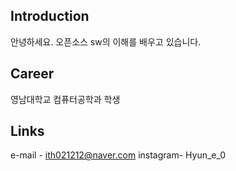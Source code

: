 ## Introduction
안녕하세요.
오픈소스 sw의 이해를 배우고 있습니다.

## Career
영남대학교 컴퓨터공학과 학생

## Links
e-mail - ith021212@naver.com
instagram- Hyun_e_0
